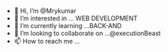 - 👋 Hi, I’m @Mrykumar
- 👀 I’m interested in ... WEB DEVELOPMENT
- 🌱 I’m currently learning ...BACK-AND
- 💞️ I’m looking to collaborate on ...@executionBeast
- 📫 How to reach me ...

<!---
Mrykumar/Mrykumar is a ✨ special ✨ repository because its `README.md` (this file) appears on your GitHub profile.
You can click the Preview link to take a look at your changes.
--->
